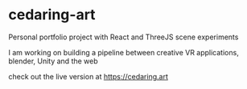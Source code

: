 # cedaring-art
Personal portfolio project with React and ThreeJS scene experiments

I am working on building a pipeline between creative VR applications, blender, Unity and the web

check out the live version at https://cedaring.art
